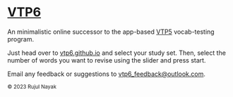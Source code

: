 # [VTP6](https://vtp6.github.io)

An minimalistic online successor to the app-based
[VTP5](https://github.com/vtp5/vtp5) vocab-testing program.

Just head over to [vtp6.github.io](https://vtp6.github.io/) and
select your study set. Then, select the number of words you want
to revise using the slider and press start.

Email any feedback or suggestions to vtp6_feedback@outlook.com.

<sub>© 2023 Rujul Nayak</sub>
